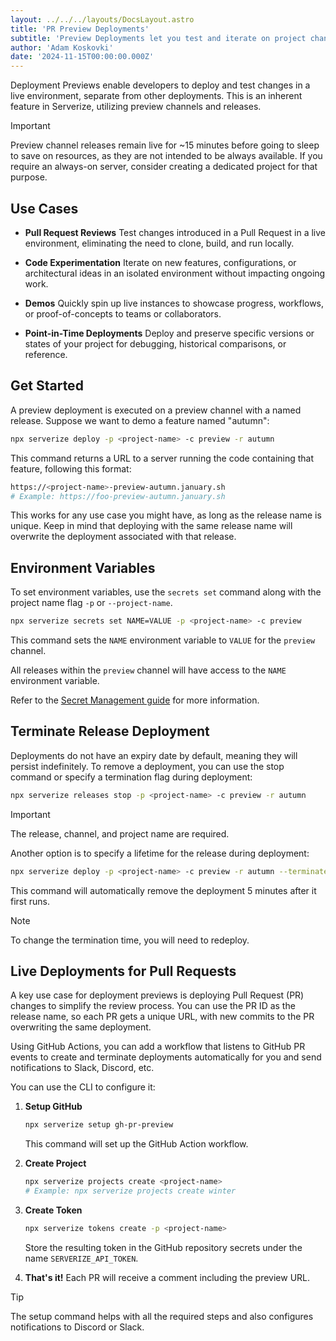 ```yaml
---
layout: ../../../layouts/DocsLayout.astro
title: 'PR Preview Deployments'
subtitle: 'Preview Deployments let you test and iterate on project changes in a live environment, isolated from other deployments.'
author: 'Adam Koskovki'
date: '2024-11-15T00:00:00.000Z'
---
```


Deployment Previews enable developers to deploy and test changes in a live environment, separate from other deployments. This is an inherent feature in Serverize, utilizing preview channels and releases.

> [!IMPORTANT]
> Preview channel releases remain live for ~15 minutes before going to sleep to save on resources, as they are not intended to be always available. If you require an always-on server, consider creating a dedicated project for that purpose.

## Use Cases

- **Pull Request Reviews**
  Test changes introduced in a Pull Request in a live environment, eliminating the need to clone, build, and run locally.

- **Code Experimentation**
  Iterate on new features, configurations, or architectural ideas in an isolated environment without impacting ongoing work.

- **Demos**
  Quickly spin up live instances to showcase progress, workflows, or proof-of-concepts to teams or collaborators.

- **Point-in-Time Deployments**
  Deploy and preserve specific versions or states of your project for debugging, historical comparisons, or reference.

## Get Started

A preview deployment is executed on a preview channel with a named release. Suppose we want to demo a feature named "autumn":

```bash
npx serverize deploy -p <project-name> -c preview -r autumn
```

This command returns a URL to a server running the code containing that feature, following this format:

```sh
https://<project-name>-preview-autumn.january.sh
# Example: https://foo-preview-autumn.january.sh
```

This works for any use case you might have, as long as the release name is unique. Keep in mind that deploying with the same release name will overwrite the deployment associated with that release.

## Environment Variables

To set environment variables, use the `secrets set` command along with the project name flag `-p` or `--project-name`.

```sh
npx serverize secrets set NAME=VALUE -p <project-name> -c preview
```

This command sets the `NAME` environment variable to `VALUE` for the `preview` channel.

All releases within the `preview` channel will have access to the `NAME` environment variable.

Refer to the [Secret Management guide](https://serverize.sh/guides/cli/#secrets-management) for more information.

## Terminate Release Deployment

Deployments do not have an expiry date by default, meaning they will persist indefinitely. To remove a deployment, you can use the stop command or specify a termination flag during deployment:

```sh
npx serverize releases stop -p <project-name> -c preview -r autumn
```

> [!IMPORTANT]
> The release, channel, and project name are required.

Another option is to specify a lifetime for the release during deployment:

```sh
npx serverize deploy -p <project-name> -c preview -r autumn --terminate-after 5m
```

This command will automatically remove the deployment 5 minutes after it first runs.

> [!NOTE]
> To change the termination time, you will need to redeploy.

## Live Deployments for Pull Requests

A key use case for deployment previews is deploying Pull Request (PR) changes to simplify the review process. You can use the PR ID as the release name, so each PR gets a unique URL, with new commits to the PR overwriting the same deployment.

Using GitHub Actions, you can add a workflow that listens to GitHub PR events to create and terminate deployments automatically for you and send notifications to Slack, Discord, etc.

You can use the CLI to configure it:

1. **Setup GitHub**

   ```sh
   npx serverize setup gh-pr-preview
   ```

   This command will set up the GitHub Action workflow.

2. **Create Project**

   ```sh
   npx serverize projects create <project-name>
   # Example: npx serverize projects create winter
   ```

3. **Create Token**

   ```sh
   npx serverize tokens create -p <project-name>
   ```

   Store the resulting token in the GitHub repository secrets under the name `SERVERIZE_API_TOKEN`.

4. **That's it!**
   Each PR will receive a comment including the preview URL.

> [!TIP]
> The setup command helps with all the required steps and also configures notifications to Discord or Slack.
